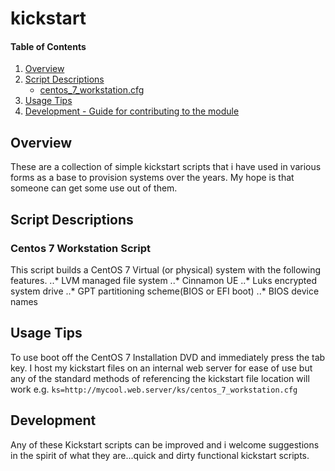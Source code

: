 # kickstart

#### Table of Contents

1. [Overview](#overview)
2. [Script Descriptions](#script-descriptions)
    * [centos_7_workstation.cfg](#centos-7-workstation-script)
3. [Usage Tips](#usage-tips)
4. [Development - Guide for contributing to the module](#development)

## Overview

These are a collection of simple kickstart scripts that i have used in various forms as a base to provision systems over the years.
My hope is that someone can get some use out of them.

## Script Descriptions

### Centos 7 Workstation Script
This script builds a CentOS 7 Virtual (or physical) system with the following features.
..* LVM managed file system
..* Cinnamon UE
..* Luks encrypted system drive
..* GPT partitioning  scheme(BIOS or EFI boot)
..* BIOS device names

## Usage Tips
To use boot off the CentOS 7 Installation DVD and immediately press the tab key.
I host my kickstart files on an internal web server for ease of use but any of the standard methods of
referencing the kickstart file location will work e.g.
    ```ks=http://mycool.web.server/ks/centos_7_workstation.cfg```

    
## Development
Any of these Kickstart scripts can be improved and i welcome suggestions in 
the spirit of what they are...quick and dirty functional kickstart scripts.
